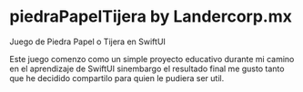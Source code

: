 # piedraPapelTijera by Landercorp.mx
Juego de Piedra Papel o Tijera en SwiftUI

Este juego comenzo como un simple proyecto educativo durante mi camino en el aprendizaje de SwiftUI sinembargo el resultado final me gusto tanto que he decidido compartilo para quien le pudiera ser util.



